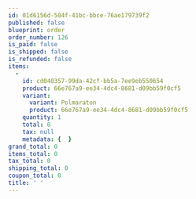 ```yaml
---
id: 01d6156d-504f-41bc-bbce-76ae179739f2
published: false
blueprint: order
order_number: 126
is_paid: false
is_shipped: false
is_refunded: false
items:
  -
    id: cd040357-99da-42cf-bb5a-7ee9eb550654
    product: 66e767a9-ee34-4dc4-8681-d09bb59f0cf5
    variant:
      variant: Polmaraton
      product: 66e767a9-ee34-4dc4-8681-d09bb59f0cf5
    quantity: 1
    total: 0
    tax: null
    metadata: {  }
grand_total: 0
items_total: 0
tax_total: 0
shipping_total: 0
coupon_total: 0
title: ' '
---
```

